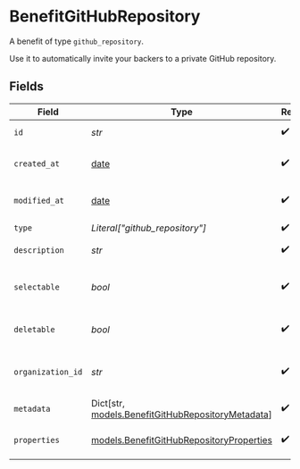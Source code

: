 # BenefitGitHubRepository

A benefit of type `github_repository`.

Use it to automatically invite your backers to a private GitHub repository.


## Fields

| Field                                                                                             | Type                                                                                              | Required                                                                                          | Description                                                                                       |
| ------------------------------------------------------------------------------------------------- | ------------------------------------------------------------------------------------------------- | ------------------------------------------------------------------------------------------------- | ------------------------------------------------------------------------------------------------- |
| `id`                                                                                              | *str*                                                                                             | :heavy_check_mark:                                                                                | The ID of the benefit.                                                                            |
| `created_at`                                                                                      | [date](https://docs.python.org/3/library/datetime.html#date-objects)                              | :heavy_check_mark:                                                                                | Creation timestamp of the object.                                                                 |
| `modified_at`                                                                                     | [date](https://docs.python.org/3/library/datetime.html#date-objects)                              | :heavy_check_mark:                                                                                | Last modification timestamp of the object.                                                        |
| `type`                                                                                            | *Literal["github_repository"]*                                                                    | :heavy_check_mark:                                                                                | N/A                                                                                               |
| `description`                                                                                     | *str*                                                                                             | :heavy_check_mark:                                                                                | The description of the benefit.                                                                   |
| `selectable`                                                                                      | *bool*                                                                                            | :heavy_check_mark:                                                                                | Whether the benefit is selectable when creating a product.                                        |
| `deletable`                                                                                       | *bool*                                                                                            | :heavy_check_mark:                                                                                | Whether the benefit is deletable.                                                                 |
| `organization_id`                                                                                 | *str*                                                                                             | :heavy_check_mark:                                                                                | The ID of the organization owning the benefit.                                                    |
| `metadata`                                                                                        | Dict[str, [models.BenefitGitHubRepositoryMetadata](../models/benefitgithubrepositorymetadata.md)] | :heavy_check_mark:                                                                                | N/A                                                                                               |
| `properties`                                                                                      | [models.BenefitGitHubRepositoryProperties](../models/benefitgithubrepositoryproperties.md)        | :heavy_check_mark:                                                                                | Properties for a benefit of type `github_repository`.                                             |